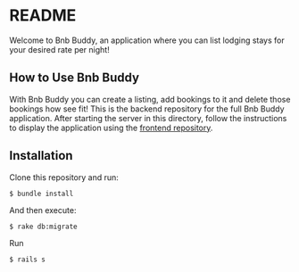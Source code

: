 # README

Welcome to Bnb Buddy, an application where you can list lodging stays for your desired rate per night!

## How to Use Bnb Buddy

With Bnb Buddy you can create a listing, add bookings to it and delete those bookings how see fit! This is the backend repository for the full Bnb Buddy application. After starting the server in this directory, follow the instructions to display the application using the [frontend repository](https://github.com/doskaf/bnb-buddy-frontend). 


## Installation

Clone this repository and run:

    $ bundle install

And then execute:

    $ rake db:migrate

Run

    $ rails s